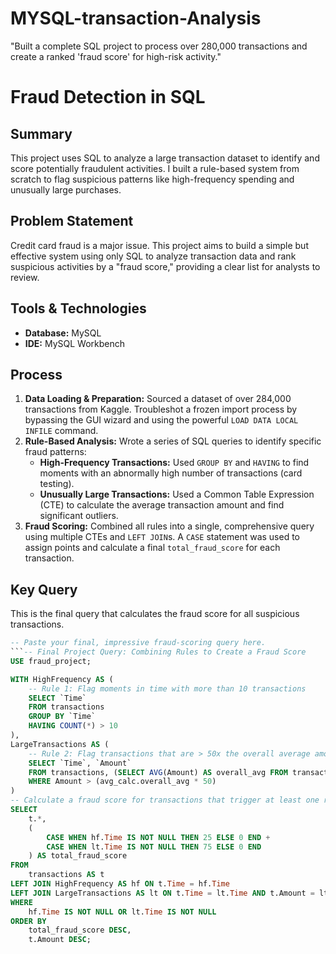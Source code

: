 # MYSQL-transaction-Analysis
"Built a complete SQL project to process over 280,000 transactions and create a ranked 'fraud score' for high-risk activity."
# Fraud Detection in SQL

## Summary
This project uses SQL to analyze a large transaction dataset to identify and score potentially fraudulent activities. I built a rule-based system from scratch to flag suspicious patterns like high-frequency spending and unusually large purchases.

## Problem Statement
Credit card fraud is a major issue. This project aims to build a simple but effective system using only SQL to analyze transaction data and rank suspicious activities by a "fraud score," providing a clear list for analysts to review.

## Tools & Technologies
* **Database:** MySQL
* **IDE:** MySQL Workbench

## Process
1.  **Data Loading & Preparation:** Sourced a dataset of over 284,000 transactions from Kaggle. Troubleshot a frozen import process by bypassing the GUI wizard and using the powerful `LOAD DATA LOCAL INFILE` command.
2.  **Rule-Based Analysis:** Wrote a series of SQL queries to identify specific fraud patterns:
    * **High-Frequency Transactions:** Used `GROUP BY` and `HAVING` to find moments with an abnormally high number of transactions (card testing).
    * **Unusually Large Transactions:** Used a Common Table Expression (CTE) to calculate the average transaction amount and find significant outliers.
3.  **Fraud Scoring:** Combined all rules into a single, comprehensive query using multiple CTEs and `LEFT JOIN`s. A `CASE` statement was used to assign points and calculate a final `total_fraud_score` for each transaction.

## Key Query
This is the final query that calculates the fraud score for all suspicious transactions.

```sql
-- Paste your final, impressive fraud-scoring query here.
```-- Final Project Query: Combining Rules to Create a Fraud Score
USE fraud_project;

WITH HighFrequency AS (
    -- Rule 1: Flag moments in time with more than 10 transactions
    SELECT `Time`
    FROM transactions
    GROUP BY `Time`
    HAVING COUNT(*) > 10
),
LargeTransactions AS (
    -- Rule 2: Flag transactions that are > 50x the overall average amount
    SELECT `Time`, `Amount`
    FROM transactions, (SELECT AVG(Amount) AS overall_avg FROM transactions) AS avg_calc
    WHERE Amount > (avg_calc.overall_avg * 50)
)
-- Calculate a fraud score for transactions that trigger at least one rule
SELECT
    t.*,
    (
        CASE WHEN hf.Time IS NOT NULL THEN 25 ELSE 0 END +
        CASE WHEN lt.Time IS NOT NULL THEN 75 ELSE 0 END
    ) AS total_fraud_score
FROM
    transactions AS t
LEFT JOIN HighFrequency AS hf ON t.Time = hf.Time
LEFT JOIN LargeTransactions AS lt ON t.Time = lt.Time AND t.Amount = lt.Amount
WHERE
    hf.Time IS NOT NULL OR lt.Time IS NOT NULL
ORDER BY
    total_fraud_score DESC,
    t.Amount DESC;
